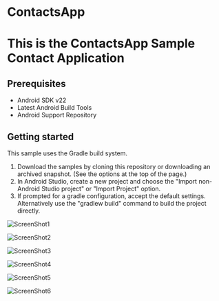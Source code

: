 # ContactsApp
This is the ContactsApp
Sample Contact Application
=====================================================


Prerequisites
--------------

- Android SDK v22
- Latest Android Build Tools
- Android Support Repository

Getting started
---------------

This sample uses the Gradle build system.

1. Download the samples by cloning this repository or downloading an archived
  snapshot. (See the options at the top of the page.)
1. In Android Studio, create a new project and choose the "Import non-Android Studio project" or
  "Import Project" option.
1. If prompted for a gradle configuration, accept the default settings.
  Alternatively use the "gradlew build" command to build the project directly.



![ScreenShot1](https://github.com/akashsin1996/ContactsApp/blob/master/Screenshot_20191223-235920_ContactsApp.jpg)

![ScreenShot2](https://github.com/akashsin1996/ContactsApp/blob/master/Screenshot_20191223-235924_ContactsApp.jpg)

![ScreenShot3](https://github.com/akashsin1996/ContactsApp/blob/master/Screenshot_20191223-235932_ContactsApp.jpg)

![ScreenShot4](https://github.com/akashsin1996/ContactsApp/blob/master/Screenshot_20191223-235938_ContactsApp.jpg)


![ScreenShot5](https://github.com/akashsin1996/ContactsApp/blob/master/Screenshot_20191223-235955_ContactsApp.jpg)


![ScreenShot6](https://github.com/akashsin1996/ContactsApp/blob/master/Screenshot_20191224-000000_ContactsApp.jpg)
